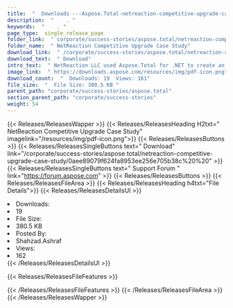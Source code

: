 ```yaml
---
title:  "  Downloads ---Aspose.Total-netreaction-competitive-upgrade-case-study . " 
description:  "    . " 
keywords:  "    . " 
page_type:  single_release_page
folder_link:  " corporate/success-stories/aspose.total/netreaction-competitive-upgrade-case-study/"
folder_name:  " NetReaction Competitive Upgrade Case Study"
download_link:  " /corporate/success-stories/aspose.total/netreaction-competitive-upgrade-case-study/0aee89079f624fa8953ee256e705b38c"
download_text:  " Download"
intro_text:  " NetReaction LLC used Aspose.Total for .NET to create an information crime invest..."
image_link:  " https://downloads.aspose.com/resources/img/pdf-icon.png"
download_count:  "  Downloads: 19  Views: 161"
file_size:  "  File Size: 380.5 KB "
parent_path: "corporate/success-stories/aspose.total"
section_parent_path: "corporate/success-stories"
weight: 54 
---
```


{{< Releases/ReleasesWapper >}}
  {{< Releases/ReleasesHeading H2txt=" NetReaction Competitive Upgrade Case Study" imagelink="/resources/img/pdf-icon.png">}}
  {{< Releases/ReleasesButtons >}}
    {{< Releases/ReleasesSingleButtons text=" Download" link="/corporate/success-stories/aspose.total/netreaction-competitive-upgrade-case-study/0aee89079f624fa8953ee256e705b38c%20%20" >}}
    {{< Releases/ReleasesSingleButtons text=" Support Forum " link="https://forum.aspose.com" >}}
  {{< Releases/ReleasesButtons >}}
  {{< Releases/ReleasesFileArea >}}
    {{< Releases/ReleasesHeading h4txt="File Details">}}
    {{< Releases/ReleasesDetailsUl >}}
             <li>Downloads:</li><li>19</li><li>File Size:</li><li>380.5 KB</li><li>Posted By:</li><li>Shahzad.Ashraf</li><li>Views:</li><li>162</li>
    {{< /Releases/ReleasesDetailsUl >}}

  {{< Releases/ReleasesFileFeatures >}}
      
  {{< /Releases/ReleasesFileFeatures >}}
 {{< /Releases/ReleasesFileArea >}}
{{< /Releases/ReleasesWapper >}}


